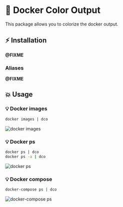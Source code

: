 # 🐳 Docker Color Output

This package allows you to colorize the docker output.

## ⚡️ Installation

**@FIXME**

### Aliases

**@FIXME**

## 💥 Usage

### 💡 Docker images

```bash
docker images | dco
```

![docker images](https://user-images.githubusercontent.com/5787193/93581956-7ae7f580-f9aa-11ea-8f81-d6922e1ca892.png)

### 💡 Docker ps

```bash
docker ps | dco
docker ps -a | dco
```

![docker ps](https://user-images.githubusercontent.com/5787193/93581144-69521e00-f9a9-11ea-86bb-c23d7879c689.png)

### 💡 Docker compose

```bash
docker-compose ps | dco
```

![docker-compose ps](https://user-images.githubusercontent.com/5787193/93630916-7267dd00-f9f3-11ea-9521-e69152fa86f1.png)
